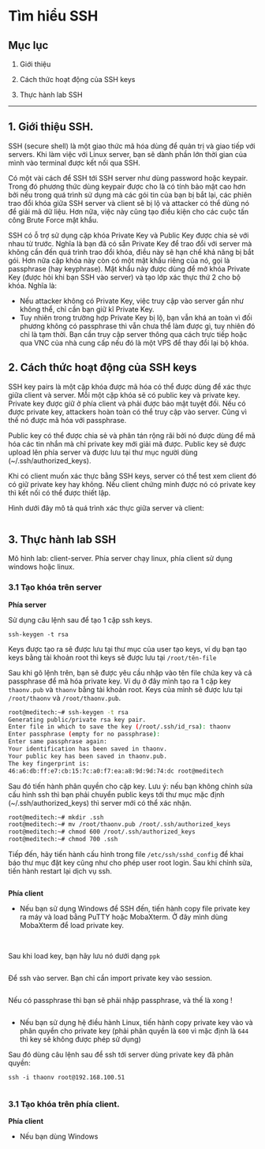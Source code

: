 # Tìm hiểu SSH

## Mục lục

1. Giới thiệu

2. Cách thức hoạt động của SSH keys

3. Thực hành lab SSH

----------

## 1. Giới thiệu SSH.

SSH (secure shell) là một giao thức mã hóa dùng để quản trị và giao tiếp với servers. Khi làm việc với Linux server, bạn sẽ dành phần lớn thời gian của mình vào terminal được kết nối qua SSH.

Có một vài cách để SSH tới SSH server như dùng password hoặc keypair. Trong đó phương thức dùng keypair được cho là có tính bảo mật cao hơn bởi nếu trong quá trình sử dụng mà các gói tin của bạn bị bắt lại, các phiên trao đổi khóa giữa SSH server và client sẽ bị lộ và attacker có thể dùng nó để giải mã dữ liệu. Hơn nữa, việc này cũng tạo điều kiện cho các cuộc tấn công Brute Force mật khẩu.

SSH có ỗ trợ sử dụng cặp khóa Private Key và Public Key được chia sẻ với nhau từ trước. Nghĩa là bạn đã có sẵn Private Key để trao đổi với server mà không cần đến quá trình trao đổi khóa, điều này sẽ hạn chế khả năng bị bắt gói. Hơn nữa cặp khóa này còn có một mật khẩu riêng của nó, gọi là passphrase (hay keyphrase). Mật khẩu này được dùng để mở khóa Private Key (được hỏi khi bạn SSH vào server) và tạo lớp xác thực thứ 2 cho bộ khóa. Nghĩa là:
+ Nếu attacker không có Private Key, việc truy cập vào server gần như không thể, chỉ cần bạn giữ kĩ Private Key.
+ Tuy nhiên trong trường hợp Private Key bị lộ, bạn vẫn khá an toàn vì đối phương không có passphrase thì vẫn chưa thể làm được gì, tuy nhiên đó chỉ là tạm thời. Bạn cần truy cập server thông qua cách trực tiếp hoặc qua VNC của nhà cung cấp nếu đó là một VPS để thay đổi lại bộ khóa.

## 2. Cách thức hoạt động của SSH keys

SSH key pairs là một cặp khóa được mã hóa có thể được dùng để xác thực giữa client và server. Mỗi một cặp khóa sẽ có public key và private key. Private key được giữ ở phía client và phải được bảo mật tuyệt đối. Nếu có được private key, attackers hoàn toàn có thể truy cập vào server. Cũng vì thế nó được mã hóa với passphrase.

Public key có thể được chia sẻ và phân tán rộng rãi bởi nó được dùng để mã hóa các tin nhắn mà chỉ private key mới giải mã được. Public key sẽ được upload lên phía server và được lưu tại thư mục người dùng (~/.ssh/authorized_keys).

Khi có client muốn xác thực bằng SSH keys, server có thể test xem client đó có giữ private key hay không. Nếu client chứng minh được nó có private key thì kết nối có thể được thiết lập.

Hình dưới đây mô tả quá trình xác thực giữa server và client:

<img src="">

## 3. Thực hành lab SSH

Mô hình lab: client-server. Phía server chạy linux, phía client sử dụng windows hoặc linux.

### 3.1 Tạo khóa trên server

**Phía server**

Sử dụng câu lệnh sau để tạo 1 cặp ssh keys.

`ssh-keygen -t rsa`

Keys được tạo ra sẽ được lưu tại thư mục của user tạo keys, ví dụ bạn tạo keys bằng tài khoản root thì keys sẽ được lưu tại `/root/tên-file`

Sau khi gõ lệnh trên, bạn sẽ được yêu cầu nhập vào tên file chứa key và cả passphrase để mã hóa private key. Ví dụ ở đây mình tạo ra 1 cặp key `thaonv.pub` và `thaonv` bằng tài khoản root. Keys của mình sẽ được lưu tại `/root/thaonv` và `/root/thaonv.pub`.

``` sh
root@meditech:~# ssh-keygen -t rsa
Generating public/private rsa key pair.
Enter file in which to save the key (/root/.ssh/id_rsa): thaonv
Enter passphrase (empty for no passphrase):
Enter same passphrase again:
Your identification has been saved in thaonv.
Your public key has been saved in thaonv.pub.
The key fingerprint is:
46:a6:db:ff:e7:cb:15:7c:a0:f7:ea:a8:9d:9d:74:dc root@meditech
```

Sau đó tiến hành phân quyền cho cặp key.
Lưu ý: nếu bạn không chỉnh sửa cấu hình ssh thì bạn phải chuyển public keys tới thư mục mặc định (~/.ssh/authorized_keys) thì server mới có thể xác nhận.

```sh
root@meditech:~# mkdir .ssh
root@meditech:~# mv /root/thaonv.pub /root/.ssh/authorized_keys
root@meditech:~# chmod 600 /root/.ssh/authorized_keys
root@meditech:~# chmod 700 .ssh
```

Tiếp đến, hãy tiến hành cấu hình trong file `/etc/ssh/sshd_config` để khai báo thư mục đặt key cũng như cho phép user root login. Sau khi chỉnh sửa, tiến hành restart lại dịch vụ ssh.

<img src="">

**Phía client**

- Nếu bạn sử dụng Windows để SSH đến, tiến hành copy file private key ra máy và load bằng PuTTY hoặc MobaXterm. Ở đây mình dùng MobaXterm để load private key.

<img src="">

<img src="">

Sau khi load key, bạn hãy lưu nó dưới dạng `ppk`

<img src="">

Để ssh vào server. Bạn chỉ cần import private key vào session.

<img src="">

Nếu có passphrase thì bạn sẽ phải nhập passphrase, và thế là xong !

<img src="">

- Nếu bạn sử dụng hệ điều hành Linux, tiến hành copy private key vào và phân quyền cho private key (phải phân quyền là `600` vì mặc định là `644` thì key sẽ không được phép sử dụng)

Sau đó dùng câu lệnh sau để ssh tới server dùng private key đã phân quyền:

`ssh -i thaonv root@192.168.100.51`

<img src="">

### 3.1 Tạo khóa trên phía client.

**Phía client**

- Nếu bạn dùng Windows
